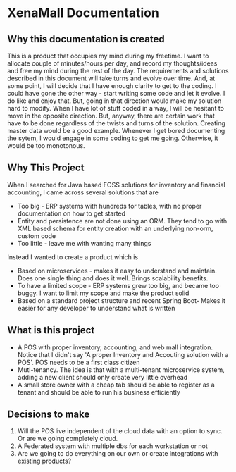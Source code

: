 # XenaMall Documentation

## Why this documentation is created
This is a product that occupies my mind during my freetime. I want to allocate couple of minutes/hours per day, and record my thoughts/ideas and free my mind during the rest of the day. The requirements and solutions described in this document will take turns and evolve over time. And, at some point, I will decide that I have enough clarity to get to the coding.
I could have gone the other way - start writing some code and let it evolve. I do like and enjoy that. But, going in that direction would make my solution hard to modify. When I have lot of stuff coded in a way, I will be hesitant to move in the opposite direction. But, anyway, there are certain work that have to be done regardless of the twists and turns of the solution. Creating master data would be a good example. Whenever I get bored documenting the sytem, I would engage in some coding to get me going. Otherwise, it would be too monotonous.

## Why This Project
When I searched for Java based FOSS solutions for inventory and financial accounting, I came across several solutions that are
- Too big - ERP systems with hundreds for tables, with no proper documentation on how to get started
- Entity and persistence are not done using an ORM. They tend to go with XML based schema for entity creation with an underlying non-orm, custom code
- Too little - leave me with wanting many things

Instead I wanted to create a product which is
- Based on microservices - makes it easy to understand and maintain. Does one single thing and does it well. Brings scalability benefits.
- To have a limited scope - ERP systems grew too big, and became too buggy. I want to limit my scope and make the product solid
- Based on a standard project structure and recent Spring Boot- Makes it easier for any developer to understand what is written

## What is this project
- A POS with proper inventory, accounting, and web mall integration. Notice that I didn't say 'A proper Inventory and Accouting solution with a POS'. POS needs to be a first class citizen
- Muti-tenancy. The idea is that with a multi-tenant microservice system, adding a new client should only create very little overhead
- A small store owner with a cheap tab should be able to register as a tenant and should be able to run his business efficiently

## Decisions to make
1. Will the POS live independent of the cloud data with an option to sync. Or are we going completely cloud.
2. A Federated system with multiple dbs for each workstation or not
3. Are we going to do everything on our own or create integrations with existing products?
